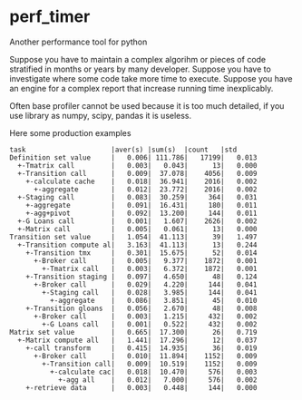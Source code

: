 # perf_timer
Another performance tool for python


Suppose you have to maintain a complex algorihm or pieces of code stratified in months or years by many developer.
Suppose you have to investigate where some code take more time to execute.
Suppose you have an engine for a complex report that increase running time inexplicably.

Often base profiler cannot be used because it is too much detailed, if you use library as numpy, scipy, pandas it is useless.



Here some production examples

```
task                     |aver(s) |sum(s)  |count   |std     
Definition set value     |   0.006| 111.786|   17199|   0.013
  +-Tmatrix call         |   0.003|   0.043|      13|   0.000
  +-Transition call      |   0.009|  37.078|    4056|   0.009
    +-calculate cache    |   0.018|  36.941|    2016|   0.002
      +-aggregate        |   0.012|  23.772|    2016|   0.002
  +-Staging call         |   0.083|  30.259|     364|   0.031
    +-aggregate          |   0.091|  16.431|     180|   0.011
    +-agg+pivot          |   0.092|  13.200|     144|   0.011
  +-G Loans call         |   0.001|   1.607|    2626|   0.002
  +-Matrix call          |   0.005|   0.061|      13|   0.000
Transition set value     |   1.054|  41.113|      39|   1.497
  +-Transition compute al|   3.163|  41.113|      13|   0.244
    +-Transition tmx     |   0.301|  15.675|      52|   0.014
      +-Broker call      |   0.005|   9.377|    1872|   0.001
        +-Tmatrix call   |   0.003|   6.372|    1872|   0.001
    +-Transition staging |   0.097|   4.650|      48|   0.124
      +-Broker call      |   0.029|   4.220|     144|   0.041
        +-Staging call   |   0.028|   3.985|     144|   0.041
          +-aggregate    |   0.086|   3.851|      45|   0.010
    +-Transition gloans  |   0.056|   2.670|      48|   0.008
      +-Broker call      |   0.003|   1.215|     432|   0.002
        +-G Loans call   |   0.001|   0.522|     432|   0.002
Matrix set value         |   0.665|  17.300|      26|   0.719
  +-Matrix compute all   |   1.441|  17.296|      12|   0.037
    +-call transform     |   0.415|  14.935|      36|   0.019
      +-Broker call      |   0.010|  11.894|    1152|   0.009
        +-Transition call|   0.009|  10.519|    1152|   0.009
          +-calculate cac|   0.018|  10.470|     576|   0.003
            +-agg all    |   0.012|   7.000|     576|   0.002
    +-retrieve data      |   0.003|   0.448|     144|   0.000
```


